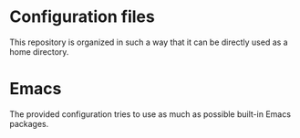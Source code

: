 # Configuration files

This repository is organized in such a way that it can be directly used
as a home directory.

# Emacs

The provided configuration tries to use as much as possible built-in
Emacs packages.
